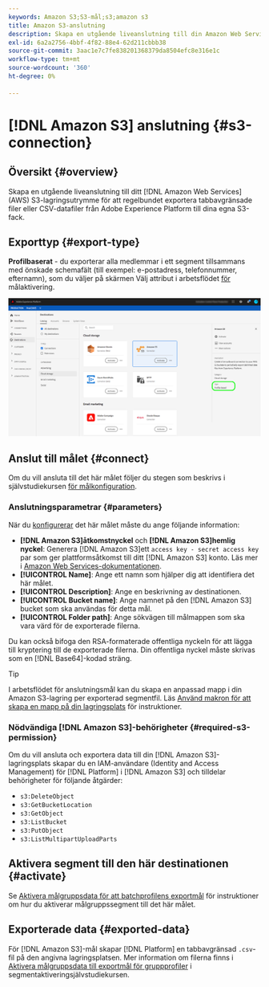 ```yaml
---
keywords: Amazon S3;S3-mål;s3;amazon s3
title: Amazon S3-anslutning
description: Skapa en utgående liveanslutning till din Amazon Web Services (AWS) S3-lagring för att regelbundet exportera tabbavgränsade filer eller CSV-datafiler från Adobe Experience Platform till dina egna S3-butiker.
exl-id: 6a2a2756-4bbf-4f82-88e4-62d211cbbb38
source-git-commit: 3aac1e7c7fe838201368379da8504efc8e316e1c
workflow-type: tm+mt
source-wordcount: '360'
ht-degree: 0%

---
```


# [!DNL Amazon S3] anslutning {#s3-connection}

## Översikt {#overview}

Skapa en utgående liveanslutning till ditt [!DNL Amazon Web Services] (AWS) S3-lagringsutrymme för att regelbundet exportera tabbavgränsade filer eller CSV-datafiler från Adobe Experience Platform till dina egna S3-fack.

## Exporttyp {#export-type}

**Profilbaserat**  - du exporterar alla medlemmar i ett segment tillsammans med önskade schemafält (till exempel: e-postadress, telefonnummer, efternamn), som du väljer på skärmen Välj attribut i arbetsflödet [ för ](../../ui/activate-segment-streaming-destinations.md#mapping)målaktivering.

![Profilbaserad export av Amazon S3](../../assets/catalog/cloud-storage/amazon-s3/catalog.png)

## Anslut till målet {#connect}

Om du vill ansluta till det här målet följer du stegen som beskrivs i självstudiekursen [för målkonfiguration](../../ui/connect-destination.md).

### Anslutningsparametrar {#parameters}

När du [konfigurerar](../../ui/connect-destination.md) det här målet måste du ange följande information:

* **[!DNL Amazon S3]åtkomstnyckel** och  **[!DNL Amazon S3]hemlig nyckel**: Generera  [!DNL Amazon S3]ett  `access key - secret access key` par som ger plattformsåtkomst till ditt  [!DNL Amazon S3] konto. Läs mer i [Amazon Web Services-dokumentationen](https://docs.aws.amazon.com/IAM/latest/UserGuide/id_credentials_access-keys.html).
* **[!UICONTROL Name]**: Ange ett namn som hjälper dig att identifiera det här målet.
* **[!UICONTROL Description]**: Ange en beskrivning av destinationen.
* **[!UICONTROL Bucket name]**: Ange namnet på den  [!DNL Amazon S3] bucket som ska användas för detta mål.
* **[!UICONTROL Folder path]**: Ange sökvägen till målmappen som ska vara värd för de exporterade filerna.

Du kan också bifoga den RSA-formaterade offentliga nyckeln för att lägga till kryptering till de exporterade filerna. Din offentliga nyckel måste skrivas som en [!DNL Base64]-kodad sträng.

>[!TIP]
>
>I arbetsflödet för anslutningsmål kan du skapa en anpassad mapp i din Amazon S3-lagring per exporterad segmentfil. Läs [Använd makron för att skapa en mapp på din lagringsplats](overview.md#use-macros) för instruktioner.

### Nödvändiga [!DNL Amazon S3]-behörigheter {#required-s3-permission}

Om du vill ansluta och exportera data till din [!DNL Amazon S3]-lagringsplats skapar du en IAM-användare (Identity and Access Management) för [!DNL Platform] i [!DNL Amazon S3] och tilldelar behörigheter för följande åtgärder:

* `s3:DeleteObject`
* `s3:GetBucketLocation`
* `s3:GetObject`
* `s3:ListBucket`
* `s3:PutObject`
* `s3:ListMultipartUploadParts`

<!--

Commenting out this note, as write permissions are assigned through the s3:PutObject permission.

>[!IMPORTANT]
>
>Platform needs `write` permissions on the bucket object where the export files will be delivered.

-->

## Aktivera segment till den här destinationen {#activate}

Se [Aktivera målgruppsdata för att batchprofilens exportmål](../../ui/activate-batch-profile-destinations.md) för instruktioner om hur du aktiverar målgruppssegment till det här målet.

## Exporterade data {#exported-data}

För [!DNL Amazon S3]-mål skapar [!DNL Platform] en tabbavgränsad `.csv`-fil på den angivna lagringsplatsen. Mer information om filerna finns i [Aktivera målgruppsdata till exportmål för gruppprofiler](../../ui/activate-batch-profile-destinations.md) i segmentaktiveringsjälvstudiekursen.
